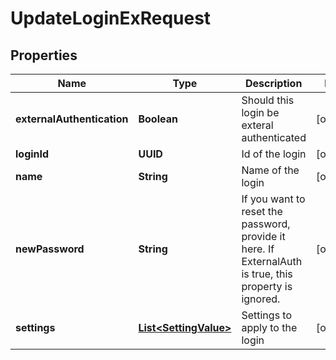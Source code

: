 

# UpdateLoginExRequest


## Properties

| Name | Type | Description | Notes |
|------------ | ------------- | ------------- | -------------|
|**externalAuthentication** | **Boolean** | Should this login be exteral authenticated |  [optional] |
|**loginId** | **UUID** | Id of the login |  [optional] |
|**name** | **String** | Name of the login |  [optional] |
|**newPassword** | **String** | If you want to reset the password, provide it here.  If ExternalAuth is true, this property is ignored. |  [optional] |
|**settings** | [**List&lt;SettingValue&gt;**](SettingValue.md) | Settings to apply to the login |  [optional] |



